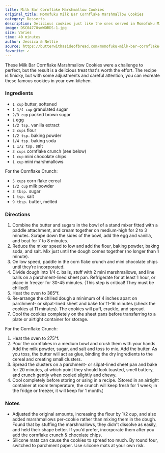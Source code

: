 ```yaml
---
title: Milk Bar Cornflake Marshmallow Cookies
original_title: Momofuku Milk Bar Cornflake Marshmallow Cookies
category: Desserts
description: Delicious cookies just like the ones served in Momofuku Milk Bar in NYC. This version is even better and easier to make. Follow the tips and tricks to make these incredible cornflake chocolate chip cookies in your own kitchen.
image: DSC04770smWORDS-1.jpg
size: Varies
time: 40 minutes
author: Jessica & Nellie
source: https://butterwithasideofbread.com/momofuku-milk-bar-cornflake-marshmallow/
favorite: ✓
---
```


These Milk Bar Cornflake Marshmallow Cookies were a challenge to perfect, but the result is a delicious treat that's worth the effort. The recipe is finicky, but with some adjustments and careful attention, you can recreate these famous cookies in your own kitchen.

### Ingredients

* `1 cup` butter, softened
* `1 1/4 cup` granulated sugar
* `2/3 cup` packed brown sugar
* `1` egg
* `1/2 tsp.` vanilla extract
* `2 cups` flour
* `1/2 tsp.` baking powder
* `1/4 tsp.` baking soda
* `1 1/2 tsp.` salt
* `3 cups` cornflake crunch (see below)
* `1 cup` mini chocolate chips
* `1 cup` mini marshmallows

For the Cornflake Crunch:

* `5 cups` corn flake cereal
* `1/2 cup` milk powder
* `3 tbsp.` sugar
* `1 tsp.` salt
* `9 tbsp.` butter, melted

### Directions

1. Combine the butter and sugars in the bowl of a stand mixer fitted with a paddle attachment, and cream together on medium-high for 2 to 3 minutes. Scrape down the sides of the bowl, add the egg and vanilla, and beat for 7 to 8 minutes.
2. Reduce the mixer speed to low and add the flour, baking powder, baking soda, and salt. Mix just until the dough comes together (no longer than 1 minute).
3. On low speed, paddle in the corn flake crunch and mini chocolate chips until they’re incorporated.
4. Divide dough into 1/4 c. balls, stuff with 2 mini marshmallows, and line balls on a parchment-lined sheet pan. Refrigerate for at least 1 hour, or place in freezer for 30-45 minutes. (This step is critical! They must be chilled!)
5. Heat the oven to 365°f.
6. Re-arrange the chilled dough a minimum of 4 inches apart on parchment- or silpat-lined sheet and bake for 11-16 minutes (check the cookies at 11 minutes). The cookies will puff, crackle, and spread.
7. Cool the cookies completely on the sheet pans before transferring to a plate or airtight container for storage.

For the Cornflake Crunch:

1. Heat the oven to 275°f.
2. Pour the cornflakes in a medium bowl and crush them with your hands. Add the milk powder, sugar, and salt and toss to mix. Add the butter. As you toss, the butter will act as glue, binding the dry ingredients to the cereal and creating small clusters.
3. Spread the clusters on a parchment- or silpat-lined sheet pan and bake for 20 minutes, at which point they should look toasted, smell buttery, and crunch gently when cooled slightly and chewy.
4. Cool completely before storing or using in a recipe. (Stored in an airtight container at room temperature, the crunch will keep fresh for 1 week; in the fridge or freezer, it will keep for 1 month.)

### Notes

* Adjusted the original amounts, increasing the flour by 1/2 cup, and also added marshmallows per-cookie rather than mixing them in the dough. Found that by stuffing the marshmallows, they didn't dissolve as easily, and held their shape better. If you'd prefer, incorporate them after you add the cornflake crunch & chocolate chips.
* Silicone mats can cause the cookies to spread too much. By round four, switched to parchment paper. Use silicone mats at your own risk.